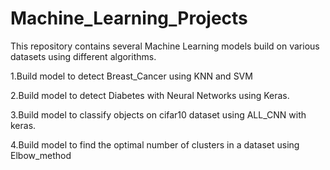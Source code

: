 # Machine_Learning_Projects
This repository contains several Machine Learning models build on various datasets using different algorithms.

1.Build model to detect Breast_Cancer using KNN and SVM

2.Build model to detect Diabetes with Neural Networks using Keras.

3.Build model to classify objects on cifar10 dataset using ALL_CNN with keras.

4.Build model to find the optimal number of clusters in a dataset using Elbow_method
